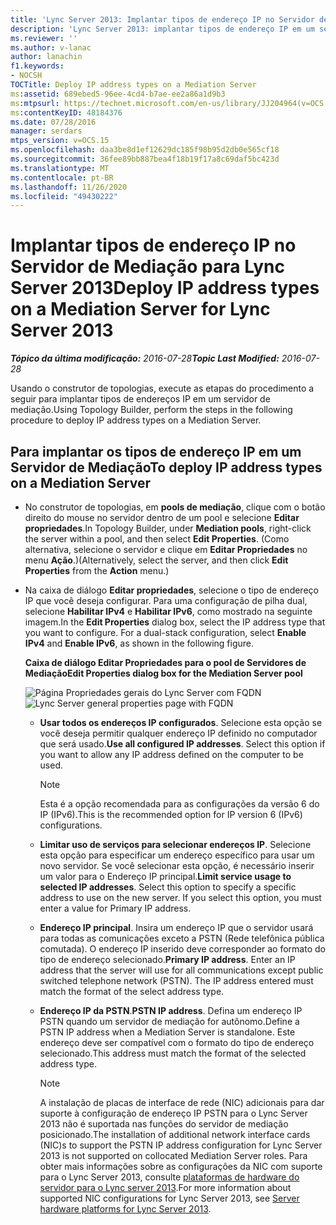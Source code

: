 ```yaml
---
title: 'Lync Server 2013: Implantar tipos de endereço IP no Servidor de Mediação'
description: 'Lync Server 2013: implantar tipos de endereço IP em um servidor de mediação.'
ms.reviewer: ''
ms.author: v-lanac
author: lanachin
f1.keywords:
- NOCSH
TOCTitle: Deploy IP address types on a Mediation Server
ms:assetid: 689ebed5-96ee-4cd4-b7ae-ee2a86a1d9b3
ms:mtpsurl: https://technet.microsoft.com/en-us/library/JJ204964(v=OCS.15)
ms:contentKeyID: 48184376
ms.date: 07/28/2016
manager: serdars
mtps_version: v=OCS.15
ms.openlocfilehash: daa3be8d1ef12629dc185f98b95d2db0e565cf18
ms.sourcegitcommit: 36fee89bb887bea4f18b19f17a8c69daf5bc423d
ms.translationtype: MT
ms.contentlocale: pt-BR
ms.lasthandoff: 11/26/2020
ms.locfileid: "49430222"
---
```

# <a name="deploy-ip-address-types-on-a-mediation-server-for-lync-server-2013"></a><span data-ttu-id="cfe90-103">Implantar tipos de endereço IP no Servidor de Mediação para Lync Server 2013</span><span class="sxs-lookup"><span data-stu-id="cfe90-103">Deploy IP address types on a Mediation Server for Lync Server 2013</span></span>

<div data-xmlns="http://www.w3.org/1999/xhtml">

<div class="topic" data-xmlns="http://www.w3.org/1999/xhtml" data-msxsl="urn:schemas-microsoft-com:xslt" data-cs="https://msdn.microsoft.com/">

<div data-asp="https://msdn2.microsoft.com/asp">



</div>

<div id="mainSection">

<div id="mainBody"><span data-ttu-id="cfe90-104">

<span> </span></span><span class="sxs-lookup"><span data-stu-id="cfe90-104">

<span> </span></span></span>

<span data-ttu-id="cfe90-105">_**Tópico da última modificação:** 2016-07-28_</span><span class="sxs-lookup"><span data-stu-id="cfe90-105">_**Topic Last Modified:** 2016-07-28_</span></span>

<span data-ttu-id="cfe90-106">Usando o construtor de topologias, execute as etapas do procedimento a seguir para implantar tipos de endereços IP em um servidor de mediação.</span><span class="sxs-lookup"><span data-stu-id="cfe90-106">Using Topology Builder, perform the steps in the following procedure to deploy IP address types on a Mediation Server.</span></span>

<div>

## <a name="to-deploy-ip-address-types-on-a-mediation-server"></a><span data-ttu-id="cfe90-107">Para implantar os tipos de endereço IP em um Servidor de Mediação</span><span class="sxs-lookup"><span data-stu-id="cfe90-107">To deploy IP address types on a Mediation Server</span></span>

  - <span data-ttu-id="cfe90-108">No construtor de topologias, em **pools de mediação**, clique com o botão direito do mouse no servidor dentro de um pool e selecione **Editar propriedades**.</span><span class="sxs-lookup"><span data-stu-id="cfe90-108">In Topology Builder, under **Mediation pools**, right-click the server within a pool, and then select **Edit Properties**.</span></span> <span data-ttu-id="cfe90-109">(Como alternativa, selecione o servidor e clique em **Editar Propriedades** no menu **Ação**.)</span><span class="sxs-lookup"><span data-stu-id="cfe90-109">(Alternatively, select the server, and then click **Edit Properties** from the **Action** menu.)</span></span>

  - <span data-ttu-id="cfe90-p102">Na caixa de diálogo **Editar propriedades**, selecione o tipo de endereço IP que você deseja configurar. Para uma configuração de pilha dual, selecione **Habilitar IPv4** e **Habilitar IPv6**, como mostrado na seguinte imagem.</span><span class="sxs-lookup"><span data-stu-id="cfe90-p102">In the **Edit Properties** dialog box, select the IP address type that you want to configure. For a dual-stack configuration, select **Enable IPv4** and **Enable IPv6**, as shown in the following figure.</span></span>
    
    <span data-ttu-id="cfe90-112">**Caixa de diálogo Editar Propriedades para o pool de Servidores de Mediação**</span><span class="sxs-lookup"><span data-stu-id="cfe90-112">**Edit Properties dialog box for the Mediation Server pool**</span></span>
    
    <span data-ttu-id="cfe90-113">![Página Propriedades gerais do Lync Server com FQDN](images/JJ204964.4e650aca-dbff-4a86-b10d-f0162c032539(OCS.15).png "Página Propriedades gerais do Lync Server com FQDN")</span><span class="sxs-lookup"><span data-stu-id="cfe90-113">![Lync Server general properties page with FQDN](images/JJ204964.4e650aca-dbff-4a86-b10d-f0162c032539(OCS.15).png "Lync Server general properties page with FQDN")</span></span>
    
      - <span data-ttu-id="cfe90-p103">**Usar todos os endereços IP configurados**. Selecione esta opção se você deseja permitir qualquer endereço IP definido no computador que será usado.</span><span class="sxs-lookup"><span data-stu-id="cfe90-p103">**Use all configured IP addresses**. Select this option if you want to allow any IP address defined on the computer to be used.</span></span>
        
        <div>
        

        > [!NOTE]  
        > <span data-ttu-id="cfe90-116">Esta é a opção recomendada para as configurações da versão 6 do IP (IPv6).</span><span class="sxs-lookup"><span data-stu-id="cfe90-116">This is the recommended option for IP version 6 (IPv6) configurations.</span></span>

        
        </div>
    
      - <span data-ttu-id="cfe90-p104">**Limitar uso de serviços para selecionar endereços IP**. Selecione esta opção para especificar um endereço específico para usar um novo servidor. Se você selecionar esta opção, é necessário inserir um valor para o Endereço IP principal.</span><span class="sxs-lookup"><span data-stu-id="cfe90-p104">**Limit service usage to selected IP addresses**. Select this option to specify a specific address to use on the new server. If you select this option, you must enter a value for Primary IP address.</span></span>
    
      - <span data-ttu-id="cfe90-p105">**Endereço IP principal**. Insira um endereço IP que o servidor usará para todas as comunicações exceto a PSTN (Rede telefônica pública comutada). O endereço IP inserido deve corresponder ao formato do tipo de endereço selecionado.</span><span class="sxs-lookup"><span data-stu-id="cfe90-p105">**Primary IP address**. Enter an IP address that the server will use for all communications except public switched telephone network (PSTN). The IP address entered must match the format of the select address type.</span></span>
    
      - <span data-ttu-id="cfe90-123">**Endereço IP da PSTN**.</span><span class="sxs-lookup"><span data-stu-id="cfe90-123">**PSTN IP address**.</span></span> <span data-ttu-id="cfe90-124">Defina um endereço IP PSTN quando um servidor de mediação for autônomo.</span><span class="sxs-lookup"><span data-stu-id="cfe90-124">Define a PSTN IP address when a Mediation Server is standalone.</span></span> <span data-ttu-id="cfe90-125">Este endereço deve ser compatível com o formato do tipo de endereço selecionado.</span><span class="sxs-lookup"><span data-stu-id="cfe90-125">This address must match the format of the selected address type.</span></span>
        
        <div>
        

        > [!NOTE]  
        > <span data-ttu-id="cfe90-126">A instalação de placas de interface de rede (NIC) adicionais para dar suporte à configuração de endereço IP PSTN para o Lync Server 2013 não é suportada nas funções do servidor de mediação posicionado.</span><span class="sxs-lookup"><span data-stu-id="cfe90-126">The installation of additional network interface cards (NIC)s to support the PSTN IP address configuration for Lync Server 2013 is not supported on collocated Mediation Server roles.</span></span> <span data-ttu-id="cfe90-127">Para obter mais informações sobre as configurações da NIC com suporte para o Lync Server 2013, consulte <A href="lync-server-2013-server-hardware-platforms.md">plataformas de hardware do servidor para o Lync server 2013</A>.</span><span class="sxs-lookup"><span data-stu-id="cfe90-127">For more information about supported NIC configurations for Lync Server 2013, see <A href="lync-server-2013-server-hardware-platforms.md">Server hardware platforms for Lync Server 2013</A>.</span></span>

        
        <span data-ttu-id="cfe90-128"></div>

</div>

</div>

<span> </span>

</div>

</div>

</span><span class="sxs-lookup"><span data-stu-id="cfe90-128"></div>

</div>

</div>

<span> </span>

</div>

</div>

</span></span></div>

